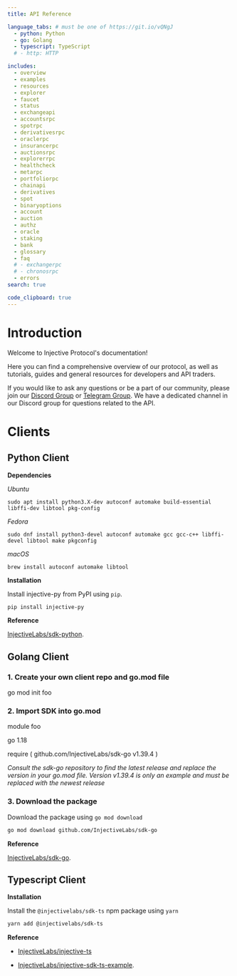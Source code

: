 ```yaml
---
title: API Reference

language_tabs: # must be one of https://git.io/vQNgJ
  - python: Python
  - go: Golang
  - typescript: TypeScript
  # - http: HTTP

includes:
  - overview
  - examples
  - resources
  - explorer
  - faucet
  - status
  - exchangeapi
  - accountsrpc
  - spotrpc
  - derivativesrpc
  - oraclerpc
  - insurancerpc
  - auctionsrpc
  - explorerrpc
  - healthcheck
  - metarpc
  - portfoliorpc
  - chainapi
  - derivatives
  - spot
  - binaryoptions
  - account
  - auction
  - authz
  - oracle
  - staking
  - bank
  - glossary
  - faq
  # - exchangerpc
  # - chronosrpc
  - errors
search: true

code_clipboard: true
---
```


# Introduction

Welcome to Injective Protocol's documentation!

Here you can find a comprehensive overview of our protocol, as well as tutorials, guides and general resources for developers and API traders.

If you would like to ask any questions or be a part of our community, please join our [Discord Group](https://discord.gg/injective) or [Telegram Group](https://t.me/InjectiveAPI). We have a dedicated channel in our Discord group for questions related to the API.

# Clients

## Python Client

**Dependencies**

*Ubuntu*

`sudo apt install python3.X-dev autoconf automake build-essential libffi-dev libtool pkg-config`

*Fedora*

`sudo dnf install python3-devel autoconf automake gcc gcc-c++ libffi-devel libtool make pkgconfig`

*macOS*

`brew install autoconf automake libtool`

**Installation**

Install injective-py from PyPI using `pip`.

```bash
pip install injective-py
```

**Reference**

[InjectiveLabs/sdk-python](https://github.com/InjectiveLabs/sdk-python).

## Golang Client

### 1. Create your own client repo and go.mod file

go mod init foo

### 2. Import SDK into go.mod

module foo

go 1.18

require (
  github.com/InjectiveLabs/sdk-go v1.39.4
)

*Consult the sdk-go repository to find the latest release and replace the version in your go.mod file. Version v1.39.4 is only an example and must be replaced with the newest release*

### 3. Download the package

Download the package using `go mod download`

```bash
go mod download github.com/InjectiveLabs/sdk-go
```

**Reference**

[InjectiveLabs/sdk-go](https://github.com/InjectiveLabs/sdk-go).

## Typescript Client

**Installation**

Install the `@injectivelabs/sdk-ts` npm package using `yarn`

```bash
yarn add @injectivelabs/sdk-ts
```

**Reference**

- [InjectiveLabs/injective-ts](https://github.com/InjectiveLabs/injective-ts/tree/master/packages/sdk-ts)

- [InjectiveLabs/injective-sdk-ts-example](https://github.com/InjectiveLabs/injective-sdk-ts-example).
